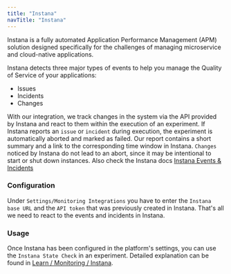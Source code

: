 ```yaml
---
title: "Instana"
navTitle: "Instana"
---
```

Instana is a fully automated Application Performance Management (APM) solution designed specifically for the challenges of managing microservice and
cloud-native applications.

Instana detects three major types of events to help you manage the Quality of Service of your applications:

- Issues
- Incidents
- Changes

With our integration, we track changes in the system via the API provided by Instana and react to them within the execution of an experiment. If Instana reports
an `issue` or `incident` during execution, the experiment is automatically aborted and marked as failed. Our report contains a short summary and a link to the
corresponding time window in Instana.
`Changes` noticed by Instana do not lead to an abort, since it may be intentional to start or shut down instances. Also check the Instana
docs [Instana Events & Incidents](https://docs.instana.io/core_concepts/events_and_incidents/)

### Configuration

Under `Settings/Monitoring Integrations` you have to enter the `Instana base URL` and the `API token` that was previously created in Instana.
That's all we need to react to the events and incidents in Instana.

### Usage

Once Instana has been configured in the platform's settings, you can use the `Instana State Check` in an experiment. Detailed explanation can be found in [Learn / Monitoring / Instana](../../learn/50-monitoring/30-instana).
